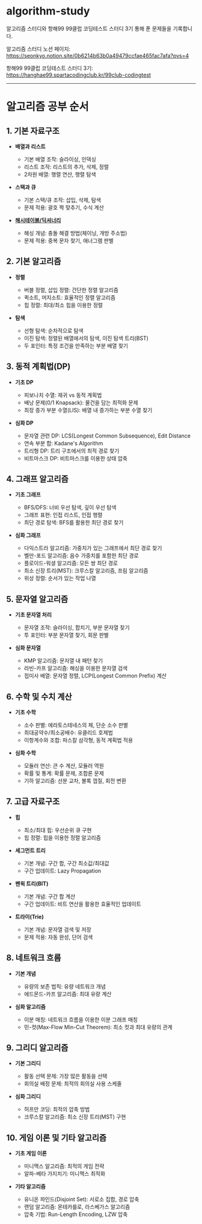 # algorithm-study

알고리즘 스터디와 항해99 99클럽 코딩테스트 스터디 3기 통해 푼 문제들을 기록합니다.

알고리즘 스터디 노션 페이지: https://seonkyo.notion.site/0b6214b63b0a49479ccfae465fac7afa?pvs=4

항해99 99클럽 코딩테스트 스터디 3기: https://hanghae99.spartacodingclub.kr/99club-codingtest

---

# 알고리즘 공부 순서

## 1. 기본 자료구조

- **배열과 리스트**

  - 기본 배열 조작: 슬라이싱, 인덱싱
  - 리스트 조작: 리스트의 추가, 삭제, 정렬
  - 2차원 배열: 행렬 연산, 행렬 탐색

- **스택과 큐**

  - 기본 스택/큐 조작: 삽입, 삭제, 탐색
  - 문제 적용: 괄호 짝 맞추기, 수식 계산

- [**해시테이블/딕셔너리**](./data-structures/hash/README.md)
  - 해싱 개념: 충돌 해결 방법(체이닝, 개방 주소법)
  - 문제 적용: 중복 문자 찾기, 애너그램 판별

## 2. 기본 알고리즘

- **정렬**

  - 버블 정렬, 삽입 정렬: 간단한 정렬 알고리즘
  - 퀵소트, 머지소트: 효율적인 정렬 알고리즘
  - 힙 정렬: 최대/최소 힙을 이용한 정렬

- **탐색**
  - 선형 탐색: 순차적으로 탐색
  - 이진 탐색: 정렬된 배열에서의 탐색, 이진 탐색 트리(BST)
  - 두 포인터: 특정 조건을 만족하는 부분 배열 찾기

## 3. 동적 계획법(DP)

- **기초 DP**

  - 피보나치 수열: 재귀 vs 동적 계획법
  - 배낭 문제(0/1 Knapsack): 물건을 담는 최적화 문제
  - 최장 증가 부분 수열(LIS): 배열 내 증가하는 부분 수열 찾기

- **심화 DP**
  - 문자열 관련 DP: LCS(Longest Common Subsequence), Edit Distance
  - 연속 부분 합: Kadane's Algorithm
  - 트리형 DP: 트리 구조에서의 최적 경로 찾기
  - 비트마스크 DP: 비트마스크를 이용한 상태 압축

## 4. 그래프 알고리즘

- **기초 그래프**

  - BFS/DFS: 너비 우선 탐색, 깊이 우선 탐색
  - 그래프 표현: 인접 리스트, 인접 행렬
  - 최단 경로 탐색: BFS를 활용한 최단 경로 찾기

- **심화 그래프**
  - 다익스트라 알고리즘: 가중치가 있는 그래프에서 최단 경로 찾기
  - 벨만-포드 알고리즘: 음수 가중치를 포함한 최단 경로
  - 플로이드-워셜 알고리즘: 모든 쌍 최단 경로
  - 최소 신장 트리(MST): 크루스칼 알고리즘, 프림 알고리즘
  - 위상 정렬: 순서가 있는 작업 나열

## 5. 문자열 알고리즘

- **기초 문자열 처리**

  - 문자열 조작: 슬라이싱, 합치기, 부분 문자열 찾기
  - 투 포인터: 부분 문자열 찾기, 회문 판별

- **심화 문자열**
  - KMP 알고리즘: 문자열 내 패턴 찾기
  - 라빈-카프 알고리즘: 해싱을 이용한 문자열 검색
  - 접미사 배열: 문자열 정렬, LCP(Longest Common Prefix) 계산

## 6. 수학 및 수치 계산

- **기초 수학**

  - 소수 판별: 에라토스테네스의 체, 단순 소수 판별
  - 최대공약수/최소공배수: 유클리드 호제법
  - 이항계수와 조합: 파스칼 삼각형, 동적 계획법 적용

- **심화 수학**
  - 모듈러 연산: 큰 수 계산, 모듈러 역원
  - 확률 및 통계: 확률 문제, 조합론 문제
  - 기하 알고리즘: 선분 교차, 볼록 껍질, 회전 변환

## 7. 고급 자료구조

- **힙**

  - 최소/최대 힙: 우선순위 큐 구현
  - 힙 정렬: 힙을 이용한 정렬 알고리즘

- **세그먼트 트리**

  - 기본 개념: 구간 합, 구간 최소값/최대값
  - 구간 업데이트: Lazy Propagation

- **펜윅 트리(BIT)**

  - 기본 개념: 구간 합 계산
  - 구간 업데이트: 비트 연산을 활용한 효율적인 업데이트

- **트라이(Trie)**
  - 기본 개념: 문자열 검색 및 저장
  - 문제 적용: 자동 완성, 단어 검색

## 8. 네트워크 흐름

- **기본 개념**

  - 유량의 보존 법칙: 유량 네트워크 개념
  - 에드몬드-카프 알고리즘: 최대 유량 계산

- **심화 알고리즘**
  - 이분 매칭: 네트워크 흐름을 이용한 이분 그래프 매칭
  - 민-컷(Max-Flow Min-Cut Theorem): 최소 컷과 최대 유량의 관계

## 9. 그리디 알고리즘

- **기본 그리디**

  - 활동 선택 문제: 가장 많은 활동을 선택
  - 회의실 배정 문제: 최적의 회의실 사용 스케줄

- **심화 그리디**
  - 허프만 코딩: 최적의 압축 방법
  - 크루스칼 알고리즘: 최소 신장 트리(MST) 구현

## 10. 게임 이론 및 기타 알고리즘

- **기초 게임 이론**

  - 미니맥스 알고리즘: 최적의 게임 전략
  - 알파-베타 가지치기: 미니맥스 최적화

- **기타 알고리즘**
  - 유니온 파인드(Disjoint Set): 서로소 집합, 경로 압축
  - 랜덤 알고리즘: 몬테카를로, 라스베가스 알고리즘
  - 압축 기법: Run-Length Encoding, LZW 압축
